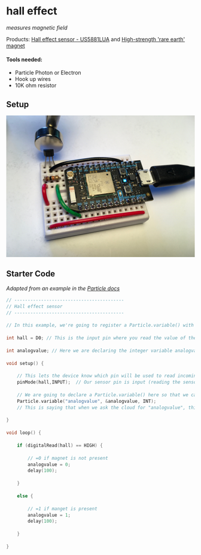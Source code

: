 # hall effect

*measures magnetic field*

Products: [Hall effect sensor - US5881LUA](https://www.adafruit.com/product/158) and [High-strength 'rare earth' magnet](https://www.adafruit.com/product/9)

#### Tools needed: 

- Particle Photon or Electron
- Hook up wires
- 10K ohm resistor

## Setup

![photo of setup](img/hall.JPG)

## Starter Code

*Adapted from an example in the [Particle docs](https://docs.particle.io/guide/getting-started/examples/photon/#read-your-photoresistor-function-and-variable)*

``` cpp
// -----------------------------------------
// Hall effect sensor
// -----------------------------------------

// In this example, we're going to register a Particle.variable() with the cloud so that we can read the status of a hall effect sensor.

int hall = D0; // This is the input pin where you read the value of the sensor.

int analogvalue; // Here we are declaring the integer variable analogvalue, which we will use later to store the value of the sensor.

void setup() {

    // This lets the device know which pin will be used to read incoming voltage.
    pinMode(hall,INPUT);  // Our sensor pin is input (reading the sensor)

    // We are going to declare a Particle.variable() here so that we can access the value of the sensor from the cloud.
    Particle.variable("analogvalue", &analogvalue, INT);
    // This is saying that when we ask the cloud for "analogvalue", this will reference the variable analogvalue in this app, which is an integer variable.

}

void loop() {

    if (digitalRead(hall) == HIGH) {

        // =0 if magnet is not present
        analogvalue = 0;
        delay(100);
        
    }
    
    else {

        // =1 if manget is present
        analogvalue = 1;
        delay(100);
        
    }
    
}
```

